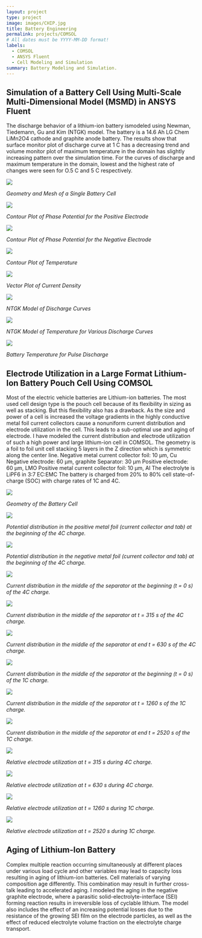 ```yaml
---
layout: project
type: project
image: images/CHIP.jpg
title: Battery Engineering
permalink: projects/COMSOL
# All dates must be YYYY-MM-DD format!
labels:
  - COMSOL
  - ANSYS Fluent
  - Cell Modeling and Simulation
summary: Battery Modeling and Simulation.
---
```


## Simulation of a Battery Cell Using Multi-Scale Multi-Dimensional Model (MSMD) in ANSYS Fluent
The discharge behavior of a lithium-ion battery ismodeled using Newman, Tiedemann, Gu and Kim (NTGK)
model. The battery is a 14.6 Ah LG Chem LiMn2O4 cathode and graphite anode battery. The results
show that surface monitor plot of discharge curve at 1 C has a decreasing trend and volume monitor plot
of maximum temperature in the domain has slightly increasing pattern over the simulation time. For the
curves of discharge and maximum temperature in the domain, lowest and the highest rate of changes
were seen for O.5 C and 5 C respectively.

  <img class="ui image" src="../images/bat1.jpg">
  
  <em>Geometry and Mesh of a Single Battery Cell</em>


  <img class="ui image" src="../images/bat2.jpg">
  
  <em>Contour Plot of Phase Potential for the Positive Electrode</em>
  
  
  <img class="ui image" src="../images/bat3.jpg">
  
  <em>Contour Plot of Phase Potential for the Negative Electrode</em>
  
  
  <img class="ui image" src="../images/bat4.jpg">
  
  <em>Contour Plot of Temperature</em>
  
  
  <img class="ui image" src="../images/bat5.jpg">
  
  <em>Vector Plot of Current Density</em>
  
  
  <img class="ui image" src="../images/bat6.jpg">
  
  <em>NTGK Model of Discharge Curves</em>
  
  
  <img class="ui image" src="../images/bat7.jpg">
  
  <em>NTGK Model of Temperature for Various Discharge Curves</em>
  
  
  
  <img class="ui image" src="../images/bat8.jpg">
  
  <em>Battery Temperature for Pulse Discharge</em>
  
  
## Electrode Utilization in a Large Format Lithium-Ion Battery Pouch Cell Using COMSOL
Most of the electric vehicle batteries are Lithium-ion batteries. The most used cell design type is the pouch
cell because of its flexibility in sizing as well as stacking. But this flexibility also has a drawback. As the size
and power of a cell is increased the voltage gradients in the highly conductive metal foil current collectors
cause a nonuniform current distribution and electrode utilization in the cell. This leads to a sub-optimal
use and aging of electrode. I have modeled the current distribution and electrode utilization of such a high
power and large lithium-ion cell in COMSOL.
The geometry is a foil to foil unit cell stacking 5 layers in the Z direction which is symmetric along the
center line.
Negative metal current collector foil: 10 µm, Cu
Negative electrode: 60 µm, graphite
Separator: 30 µm
Positive electrode: 60 µm, LMO
Positive metal current collector foil: 10 µm, Al
The electrolyte is LiPF6 in 3:7 EC:EMC
The battery is charged from 20% to 80% cell state-of-charge (SOC) with charge rates of 1C and 4C.

  <img class="ui image" src="../images/bat9.png">
  
  <em>Geometry of the Battery Cell</em>


  <img class="ui image" src="../images/bat10.png">
  
  <em>Potential distribution in the positive metal foil (current collector and tab) at the beginning of
  the 4C charge.</em>
  
  
  <img class="ui image" src="../images/bat11.png">
  
  <em>Potential distribution in the negative metal foil (current collector and tab) at the beginning of
the 4C charge.</em>


  <img class="ui image" src="../images/bat12.png">
  
  <em>Current distribution in the middle of the separator at the beginning (t = 0 s) of the 4C charge.</em>


  <img class="ui image" src="../images/bat13.png">
  
  <em>Current distribution in the middle of the separator at t = 315 s of the 4C charge.</em>
  
  
  <img class="ui image" src="../images/bat14.png">
  
  <em>Current distribution in the middle of the separator at end t = 630 s of the 4C charge.</em>
  
  
  <img class="ui image" src="../images/bat15.png">
  
  <em>Current distribution in the middle of the separator at the beginning (t = 0 s) of the 1C charge.</em>
  
  
  <img class="ui image" src="../images/bat16.png">
  
  <em>Current distribution in the middle of the separator at t = 1260 s of the 1C charge.</em>
  
  
  <img class="ui image" src="../images/bat17.png">
  
  <em>Current distribution in the middle of the separator at end t = 2520 s of the 1C charge.</em>
  
  
  <img class="ui image" src="../images/bat18.png">
  
  <em>Relative electrode utilization at t = 315 s during 4C charge.</em>
  
  
  <img class="ui image" src="../images/bat19.png">
  
  <em>Relative electrode utilization at t = 630 s during 4C charge.</em>
  
  
  <img class="ui image" src="../images/bat20.png">
  
  <em>Relative electrode utilization at t = 1260 s during 1C charge.</em>
  
  
  <img class="ui image" src="../images/bat21.png">
  
  <em> Relative electrode utilization at t = 2520 s during 1C charge.</em>
  
## Aging of Lithium-Ion Battery
Complex multiple reaction occurring simultaneously at different places under various load cycle and other
variables may lead to capacity loss resulting in aging of lithium-ion batteries. Cell materials of varying
composition age differently. This combination may result in further cross-talk leading to accelerated aging.
I modeled the aging in the negative graphite electrode, where a parasitic solid-electrolyte-interface (SEI)
forming reaction results in irreversible loss of cyclable lithium. The model also includes the effect of an
increasing potential losses due to the resistance of the growing SEI film on the electrode particles, as well
as the effect of reduced electrolyte volume fraction on the electrolyte charge transport.


